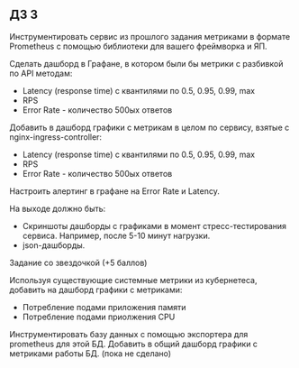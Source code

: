 ## ДЗ 3

Инструментировать сервис из прошлого задания метриками в формате Prometheus с помощью библиотеки для вашего фреймворка и ЯП.

Сделать дашборд в Графане, в котором были бы метрики с разбивкой по API методам:

- Latency (response time) с квантилями по 0.5, 0.95, 0.99, max
- RPS
- Error Rate - количество 500ых ответов
  

Добавить в дашборд графики с метрикам в целом по сервису, взятые с nginx-ingress-controller:

- Latency (response time) с квантилями по 0.5, 0.95, 0.99, max
- RPS
- Error Rate - количество 500ых ответов

Настроить алертинг в графане на Error Rate и Latency.

На выходе должно быть:
- Скриншоты дашборды с графиками в момент стресс-тестирования сервиса. Например, после 5-10 минут нагрузки.
- json-дашборды.

Задание со звездочкой (+5 баллов)

Используя существующие системные метрики из кубернетеса, добавить на дашборд графики с метриками:

- Потребление подами приложения памяти
- Потребление подами приолжения CPU

Инструментировать базу данных с помощью экспортера для prometheus для этой БД.
Добавить в общий дашборд графики с метриками работы БД. (пока не сделано)

